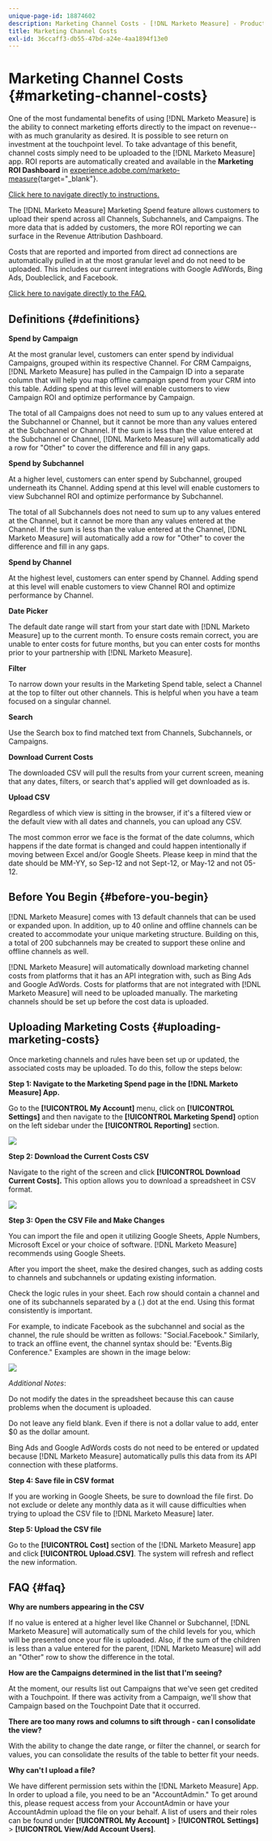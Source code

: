 ```yaml
---
unique-page-id: 18874602
description: Marketing Channel Costs - [!DNL Marketo Measure] - Product Documentation
title: Marketing Channel Costs
exl-id: 36ccaff3-db55-47bd-a24e-4aa1894f13e0
---
```

# Marketing Channel Costs {#marketing-channel-costs}

One of the most fundamental benefits of using [!DNL Marketo Measure] is the ability to connect marketing efforts directly to the impact on revenue--with as much granularity as desired. It is possible to see return on investment at the touchpoint level. To take advantage of this benefit, channel costs simply need to be uploaded to the [!DNL Marketo Measure] app. ROI reports are automatically created and available in the **Marketing ROI Dashboard** in [experience.adobe.com/marketo-measure](https://experience.adobe.com/marketo-measure){target="_blank"}.

[Click here to navigate directly to instructions.](/help/marketing-spend/spend-management/marketing-channel-costs.md#uploading-marketing-costs)

The [!DNL Marketo Measure] Marketing Spend feature allows customers to upload their spend across all Channels, Subchannels, and Campaigns. The more data that is added by customers, the more ROI reporting we can surface in the Revenue Attribution Dashboard.

Costs that are reported and imported from direct ad connections are automatically pulled in at the most granular level and do not need to be uploaded. This includes our current integrations with Google AdWords, Bing Ads, Doubleclick, and Facebook.

[Click here to navigate directly to the FAQ.](/help/marketing-spend/spend-management/marketing-channel-costs.md#faq)

## Definitions {#definitions}

**Spend by Campaign**

At the most granular level, customers can enter spend by individual Campaigns, grouped within its respective Channel. For CRM Campaigns, [!DNL Marketo Measure] has pulled in the Campaign ID into a separate column that will help you map offline campaign spend from your CRM into this table. Adding spend at this level will enable customers to view Campaign ROI and optimize performance by Campaign.

The total of all Campaigns does not need to sum up to any values entered at the Subchannel or Channel, but it cannot be more than any values entered at the Subchannel or Channel. If the sum is less than the value entered at the Subchannel or Channel, [!DNL Marketo Measure] will automatically add a row for "Other" to cover the difference and fill in any gaps.

**Spend by Subchannel**

At a higher level, customers can enter spend by Subchannel, grouped underneath its Channel. Adding spend at this level will enable customers to view Subchannel ROI and optimize performance by Subchannel.

The total of all Subchannels does not need to sum up to any values entered at the Channel, but it cannot be more than any values entered at the Channel. If the sum is less than the value entered at the Channel, [!DNL Marketo Measure] will automatically add a row for "Other" to cover the difference and fill in any gaps.

**Spend by Channel**

At the highest level, customers can enter spend by Channel. Adding spend at this level will enable customers to view Channel ROI and optimize performance by Channel.

**Date Picker**

The default date range will start from your start date with [!DNL Marketo Measure] up to the current month. To ensure costs remain correct, you are unable to enter costs for future months, but you can enter costs for months prior to your partnership with [!DNL Marketo Measure].

**Filter**

To narrow down your results in the Marketing Spend table, select a Channel at the top to filter out other channels. This is helpful when you have a team focused on a singular channel.

**Search**

Use the Search box to find matched text from Channels, Subchannels, or Campaigns.

**Download Current Costs**

The downloaded CSV will pull the results from your current screen, meaning that any dates, filters, or search that's applied will get downloaded as is.

**Upload CSV**

Regardless of which view is sitting in the browser, if it's a filtered view or the default view with all dates and channels, you can upload any CSV.

The most common error we face is the format of the date columns, which happens if the date format is changed and could happen intentionally if moving between Excel and/or Google Sheets. Please keep in mind that the date should be MM-YY, so Sep-12 and not Sept-12, or May-12 and not 05-12.

## Before You Begin {#before-you-begin}

[!DNL Marketo Measure] comes with 13 default channels that can be used or expanded upon. In addition, up to 40 online and offline channels can be created to accommodate your unique marketing structure. Building on this, a total of 200 subchannels may be created to support these online and offline channels as well.

[!DNL Marketo Measure] will automatically download marketing channel costs from platforms that it has an API integration with, such as Bing Ads and Google AdWords. Costs for platforms that are not integrated with [!DNL Marketo Measure] will need to be uploaded manually. The marketing channels should be set up before the cost data is uploaded.

## Uploading Marketing Costs {#uploading-marketing-costs}

Once marketing channels and rules have been set up or updated, the associated costs may be uploaded. To do this, follow the steps below:

**Step 1: Navigate to the Marketing Spend page in the [!DNL Marketo Measure] App.**

Go to the **[!UICONTROL My Account]** menu, click on **[!UICONTROL Settings]** and then navigate to the **[!UICONTROL Marketing Spend]** option on the left sidebar under the **[!UICONTROL Reporting]** section.

![](assets/1.png)

**Step 2: Download the Current Costs CSV**

Navigate to the right of the screen and click **[!UICONTROL Download Current Costs].** This option allows you to download a spreadsheet in CSV format.

![](assets/2.png)

**Step 3: Open the CSV File and Make Changes**

You can import the file and open it utilizing Google Sheets, Apple Numbers, Microsoft Excel or your choice of software. [!DNL Marketo Measure] recommends using Google Sheets.

After you import the sheet, make the desired changes, such as adding costs to channels and subchannels or updating existing information.

Check the logic rules in your sheet. Each row should contain a channel and one of its subchannels separated by a (.) dot at the end. Using this format consistently is important.

For example, to indicate Facebook as the subchannel and social as the channel, the rule should be written as follows: "Social.Facebook." Similarly, to track an offline event, the channel syntax should be: "Events.Big Conference." Examples are shown in the image below:

![](assets/3.png)  

_Additional Notes_:

Do not modify the dates in the spreadsheet because this can cause problems when the document is uploaded.

Do not leave any field blank. Even if there is not a dollar value to add, enter $0 as the dollar amount.

Bing Ads and Google AdWords costs do not need to be entered or updated because [!DNL Marketo Measure] automatically pulls this data from its API connection with these platforms.

**Step 4: Save file in CSV format**

If you are working in Google Sheets, be sure to download the file first. Do not exclude or delete any monthly data as it will cause difficulties when trying to upload the CSV file to [!DNL Marketo Measure] later.

**Step 5: Upload the CSV file**

Go to the **[!UICONTROL Cost]** section of the [!DNL Marketo Measure] app and click **[!UICONTROL Upload.CSV]**. The system will refresh and reflect the new information.

## FAQ {#faq}

**Why are numbers appearing in the CSV**

If no value is entered at a higher level like Channel or Subchannel, [!DNL Marketo Measure] will automatically sum of the child levels for you, which will be presented once your file is uploaded. Also, if the sum of the children is less than a value entered for the parent, [!DNL Marketo Measure] will add an "Other" row to show the difference in the total.

**How are the Campaigns determined in the list that I'm seeing?**

At the moment, our results list out Campaigns that we've seen get credited with a Touchpoint. If there was activity from a Campaign, we'll show that Campaign based on the Touchpoint Date that it occurred.

**There are too many rows and columns to sift through - can I consolidate the view?**

With the ability to change the date range, or filter the channel, or search for values, you can consolidate the results of the table to better fit your needs.

**Why can't I upload a file?**

We have different permission sets within the [!DNL Marketo Measure] App. In order to upload a file, you need to be an "AccountAdmin." To get around this, please request access from your AccountAdmin or have your AccountAdmin upload the file on your behalf. A list of users and their roles can be found under **[!UICONTROL My Account]** > **[!UICONTROL Settings]** > **[!UICONTROL View/Add Account Users]**.
